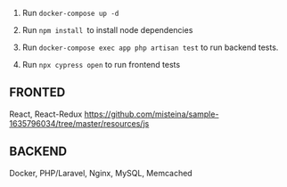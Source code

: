1. Run `docker-compose up -d`

2. Run `npm install `to install node dependencies

2. Run `docker-compose exec app php artisan test` to run backend tests.

3. Run `npx cypress open` to run frontend tests

## FRONTED
React,
React-Redux https://github.com/misteina/sample-1635796034/tree/master/resources/js

## BACKEND
Docker,
PHP/Laravel,
Nginx,
MySQL,
Memcached